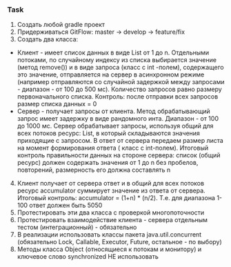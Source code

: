 ### Task

1. Создать любой gradle проект
2. Придерживаться GitFlow: master -> develop -> feature/fix
3. Создать два класса:

- Клиент - имеет список данных в виде List<Integer> от 1 до n. Отдельными потоками, по случайному индексу из списка
  выбирается значение (метод remove()) и в виде запроса (класс с int -полем), содержащего это значение, отправляется на
  сервер в асинхронном режиме (например отправляются со случайной задержкой между запросами - диапазон - от 100 до 500
  мс). Количество запросов равно размеру первоначального списка. Контроль: после отправки всех запросов размер списка
  данных = 0
- Сервер - получает запросы от клиента. Метод обрабатывающий запрос имеет задержку в виде рандомного инта. Диапазон - от
  100 до 1000 мс. Сервер обрабатывает запросы, используя общий для всех потоков ресурс: List<Integer>, в который
  складываются значения приходящие с запросом. В ответ от сервера передаем размер листа на момент формирования ответа (
  класс с int-полем). Итоговый контроль правильности данных на стороне сервера: список (общий ресурс) должен содержать
  значения от 1 до n без пробелов, повторений, размерность его должна составлять n

4. Клиент получает от сервера ответ и в общий для всех потоков ресурс accumulator суммирует значение из ответа от
   сервера. Итоговый контроль: accumulator = (1+n) * (n/2). Т.е. для диапазона 1-100 ответ должен быть 5050
5. Протестировать эти два класса с проверкой многопоточности
6. Протестировать взаимодействие клиента - сервера отдельным тестом (интеграционный) - обязательно
7. В реализации использовать классы пакета java.util.concurrent (обязательно Lock, Callable, Executor, Future,
   остальное - по выбору)
8. Методы класса Object (относящиеся к потокам и монитору) и ключевое слово synchronized НЕ использовать
